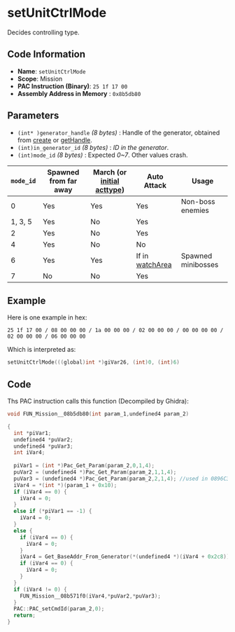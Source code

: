 # setUnitCtrlMode

Decides controlling type.

## Code Information

- **Name**: `setUnitCtrlMode`
- **Scope**: Mission
- **PAC Instruction (Binary)**: `25 1f 17 00`
- **Assembly Address in Memory** : `0x8b5db80`

## Parameters

- `(int* )generator_handle` *(8 bytes)* : Handle of the generator, obtained from [create](./create.md) or [getHandle](./gethandle.md).
- `(int)in_generator_id` *(8 bytes)* : *ID in the generator*.
- `(int)mode_id` *(8 bytes)* : Expected *0~7*. Other values crash.


|`mode_id`|Spawned from far away|March (or [initial acttype](./setunitctrlstartacttype.md))|Auto Attack|Usage|
|---|---|---|---|---|
|0|Yes|Yes|Yes|Non-boss enemies|
|1, 3, 5|Yes|No|Yes||
|2|Yes|No|Yes||
|4|Yes|No|No||
|6|Yes|Yes|If in [watchArea](./setunitctrlwatcharea.md)|Spawned minibosses|
|7|No|No|Yes||

## Example

Here is one example in hex:

```25 1f 17 00 / 08 00 00 00 / 1a 00 00 00 / 02 00 00 00 / 00 00 00 00 / 02 00 00 00 / 06 00 00 00```

Which is interpreted as:

```c
setUnitCtrlMode(((global)int *)giVar26, (int)0, (int)6)
```

## Code

Ths PAC instruction calls this function (Decompiled by Ghidra):

```c
void FUN_Mission__08b5db80(int param_1,undefined4 param_2)

{
  int *piVar1;
  undefined4 *puVar2;
  undefined4 *puVar3;
  int iVar4;
  
  piVar1 = (int *)Pac_Get_Param(param_2,0,1,4);
  puVar2 = (undefined4 *)Pac_Get_Param(param_2,1,1,4); 
  puVar3 = (undefined4 *)Pac_Get_Param(param_2,2,1,4); //used in 0896C330
  iVar4 = *(int *)(param_1 + 0x10);
  if (iVar4 == 0) {
    iVar4 = 0;
  }
  else if (*piVar1 == -1) {
    iVar4 = 0;
  }
  else {
    if (iVar4 == 0) {
      iVar4 = 0;
    }
    iVar4 = Get_BaseAddr_From_Generator(*(undefined4 *)(iVar4 + 0x2c8));
    if (iVar4 == 0) {
      iVar4 = 0;
    }
  }
  if (iVar4 != 0) {
    FUN_Mission__08b571f0(iVar4,*puVar2,*puVar3);
  }
  PAC::PAC_setCmdId(param_2,0);
  return;
}
```

